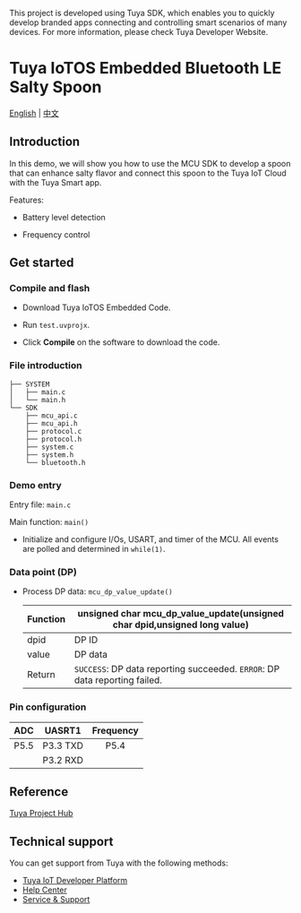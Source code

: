 This project is developed using Tuya SDK, which enables you to quickly develop branded apps connecting and controlling smart scenarios of many devices. 
For more information, please check Tuya Developer Website. 
# Tuya IoTOS Embedded Bluetooth LE Salty Spoon

[English](./README.md) | [中文](./README_zh.md)

## Introduction

In this demo, we will show you how to use the MCU SDK to develop a spoon that can enhance salty flavor and connect this spoon to the Tuya IoT Cloud with the Tuya Smart app.

Features:

+ Battery level detection

+ Frequency control

## Get started

### Compile and flash
+ Download Tuya IoTOS Embedded Code.

+ Run `test.uvprojx`.

+ Click **Compile** on the software to download the code.

### File introduction

```
├── SYSTEM
│   ├── main.c
│   └── main.h
└── SDK
    ├── mcu_api.c
    ├── mcu_api.h
    ├── protocol.c
    ├── protocol.h
    ├── system.c
    ├── system.h
    └── bluetooth.h

```

### Demo entry

Entry file: `main.c`

Main function: `main()`

+ Initialize and configure I/Os, USART, and timer of the MCU. All events are polled and determined in `while(1)`.

### Data point (DP)

+ Process DP data: `mcu_dp_value_update()`

    | Function | unsigned char mcu_dp_value_update(unsigned char dpid,unsigned long value) |
    | ------ | ------------------------------------------------------------ |
    | dpid | DP ID |
    | value | DP data |
    | Return | `SUCCESS`: DP data reporting succeeded. `ERROR`: DP data reporting failed. |

### Pin configuration

| ADC | UASRT1 | Frequency |
| :--: | :------: | :-------: |
| P5.5 | P3.3 TXD | P5.4 |
|      | P3.2 RXD |           |

## Reference

[Tuya Project Hub](https://developer.tuya.com/demo)

## Technical support

You can get support from Tuya with the following methods:

- [Tuya IoT Developer Platform](https://developer.tuya.com/en/)
- [Help Center](https://support.tuya.com/en/help)
- [Service & Support](https://service.console.tuya.com)[](https://service.console.tuya.com/)
